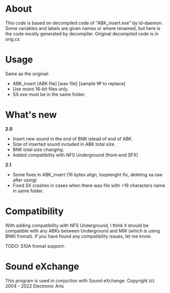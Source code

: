 # About
This code is based on decompiled code of "ABK_insert.exe" by id-daemon.
Some variables and labels are given names or where renamed, but here is the code mostly generated by decompiler.
Original decompiled code is in orig.cs

# Usage
Same as the original:
- ABK_insert [ABK file] [wav file] [sample № to replace]
- Use mono 16-bit files only.
- SX.exe must be in the same folder.

# What's new
**2.0**
- Insert new sound in the end of BNK istead of end of ABK.
- Size of inserted sound included in ABK total size.
- BNK total size changing.
- Added compatibility with NFS Underground (front-end SFX)

**2.1**
- Some fixes in ABK_insert (16 bytes align, looplenght fix, deleting xa.raw after using)
- Fixed SX crashes in cases when there was file with >19 characters name in same folder.

# Compatibility
With adding compatibility with NFS Underground, I think it should be compatible with any ABKs between Underground and MW (which is using BNKl fromat).
If you have found any compatibility issues, let me know.

TODO: S10A fromat support.

# Sound eXchange
This program is used in conjuction with Sound eXchange. 
Copyright (c) 2004 - 2022 Electronic Arts
